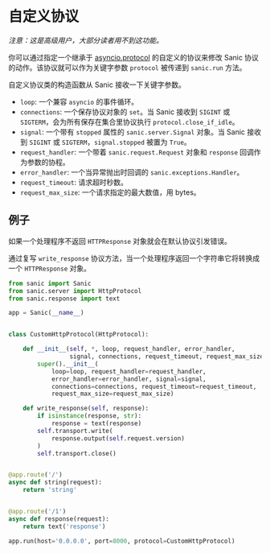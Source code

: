 # 自定义协议

*注意：这是高级用户，大部分读者用不到这功能。*

你可以通过指定一个继承于 [asyncio.protocol](https://docs.python.org/3/library/asyncio-protocol.html#protocol-classes) 的自定义的协议来修改 Sanic 协议的动作。该协议就可以作为关键字参数 `protocol` 被传递到 `sanic.run` 方法。

自定义协议类的构造函数从 Sanic 接收一下关键字参数。

- `loop`: 一个兼容 `asyncio` 的事件循环。
- `connections`: 一个保存协议对象的 `set`。当 Sanic 接收到
  `SIGINT` 或 `SIGTERM`，会为所有保存在集合里协议执行 `protocol.close_if_idle`。
- `signal`: 一个带有 `stopped` 属性的 `sanic.server.Signal` 对象。当 Sanic 接收到 `SIGINT` 或 `SIGTERM`，`signal.stopped` 被置为 `True`。
- `request_handler`: 一个带着 `sanic.request.Request` 对象和 `response` 回调作为参数的协程。
- `error_handler`: 一个当异常抛出时回调的 `sanic.exceptions.Handler`。
- `request_timeout`: 请求超时秒数。
- `request_max_size`: 一个请求指定的最大数值，用 bytes。

## 例子

如果一个处理程序不返回 `HTTPResponse` 对象就会在默认协议引发错误。

通过复写 `write_response` 协议方法，当一个处理程序返回一个字符串它将转换成一个 `HTTPResponse` 对象。

```python
from sanic import Sanic
from sanic.server import HttpProtocol
from sanic.response import text

app = Sanic(__name__)


class CustomHttpProtocol(HttpProtocol):

    def __init__(self, *, loop, request_handler, error_handler,
                 signal, connections, request_timeout, request_max_size):
        super().__init__(
            loop=loop, request_handler=request_handler,
            error_handler=error_handler, signal=signal,
            connections=connections, request_timeout=request_timeout,
            request_max_size=request_max_size)

    def write_response(self, response):
        if isinstance(response, str):
            response = text(response)
        self.transport.write(
            response.output(self.request.version)
        )
        self.transport.close()


@app.route('/')
async def string(request):
    return 'string'


@app.route('/1')
async def response(request):
    return text('response')

app.run(host='0.0.0.0', port=8000, protocol=CustomHttpProtocol)
```
